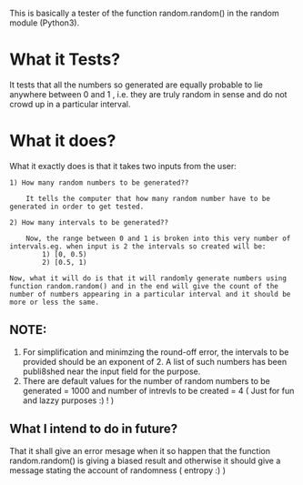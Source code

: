 This is basically a tester of the function random.random() in the random module (Python3).

What it Tests?
=============

It tests that all the numbers so generated are equally probable to lie anywhere between 0 and 1 , i.e. they are truly random in sense and do not crowd up in a particular interval.

What it does?
=============

What it exactly does is that it takes two inputs from the user:
	
	1) How many random numbers to be generated??

		It tells the computer that how many random number have to be generated in order to get tested.

	2) How many intervals to be generated??

		Now, the range between 0 and 1 is broken into this very number of intervals.eg. when input is 2 the intervals so created will be:
			1) [0, 0.5)
			2) [0.5, 1)

	Now, what it will do is that it will randomly generate numbers using function random.random() and in the end will give the count of the number of numbers appearing in a particular interval and it should be more or less the same.

NOTE:
-----

1)	For simplification and minimzing the round-off error, the intervals to be provided should be an exponent of 2. A list of such numbers has been publi8shed near the input field for the purpose.
2)	There are default values for the number of random numbers to be generated = 1000 and number of intrevls to be created = 4 ( Just for fun and lazzy purposes :) ! )

What I intend to do in future?
----------------------------

That it shall give an error mesage when it so happen that the function random.random() is giving a biased result and otherwise it should give a message stating the account of randomness ( entropy :) ) 

